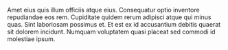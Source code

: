 Amet eius quis illum officiis atque eius. Consequatur optio inventore repudiandae eos rem. Cupiditate quidem rerum adipisci atque qui minus quas. Sint laboriosam possimus et. Et est ex id accusantium debitis quaerat sit dolorem incidunt. Numquam voluptatem quasi placeat sed commodi id molestiae ipsum.